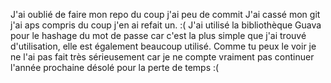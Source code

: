 J'ai oublié de faire mon repo du coup j'ai peu de commit
J'ai cassé mon git j'ai aps compris du coup j'en ai refait un. :(
J'ai utilisé la bibliothèque Guava pour le hashage du mot de passe car c'est la plus simple que j'ai trouvé d'utilisation, elle est également beaucoup utilisé.
Comme tu peux le voir je ne l'ai pas fait très sérieusement car je ne compte vraiment pas continuer l'année prochaine désolé pour la perte de temps :(
